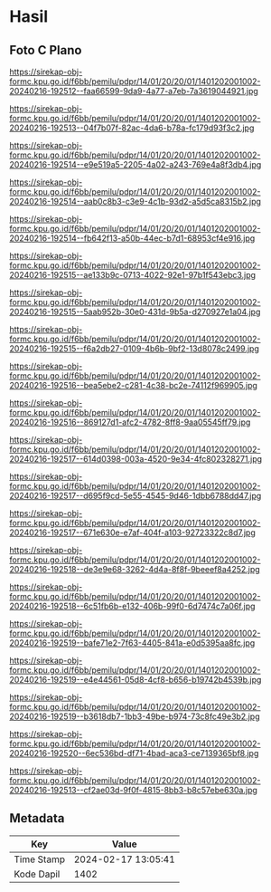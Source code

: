 # Hasil

## Foto C Plano

https://sirekap-obj-formc.kpu.go.id/f6bb/pemilu/pdpr/14/01/20/20/01/1401202001002-20240216-192512--faa66599-9da9-4a77-a7eb-7a3619044921.jpg

https://sirekap-obj-formc.kpu.go.id/f6bb/pemilu/pdpr/14/01/20/20/01/1401202001002-20240216-192513--04f7b07f-82ac-4da6-b78a-fc179d93f3c2.jpg

https://sirekap-obj-formc.kpu.go.id/f6bb/pemilu/pdpr/14/01/20/20/01/1401202001002-20240216-192514--e9e519a5-2205-4a02-a243-769e4a8f3db4.jpg

https://sirekap-obj-formc.kpu.go.id/f6bb/pemilu/pdpr/14/01/20/20/01/1401202001002-20240216-192514--aab0c8b3-c3e9-4c1b-93d2-a5d5ca8315b2.jpg

https://sirekap-obj-formc.kpu.go.id/f6bb/pemilu/pdpr/14/01/20/20/01/1401202001002-20240216-192514--fb642f13-a50b-44ec-b7d1-68953cf4e916.jpg

https://sirekap-obj-formc.kpu.go.id/f6bb/pemilu/pdpr/14/01/20/20/01/1401202001002-20240216-192515--ae133b9c-0713-4022-92e1-97b1f543ebc3.jpg

https://sirekap-obj-formc.kpu.go.id/f6bb/pemilu/pdpr/14/01/20/20/01/1401202001002-20240216-192515--5aab952b-30e0-431d-9b5a-d270927e1a04.jpg

https://sirekap-obj-formc.kpu.go.id/f6bb/pemilu/pdpr/14/01/20/20/01/1401202001002-20240216-192515--f6a2db27-0109-4b6b-9bf2-13d8078c2499.jpg

https://sirekap-obj-formc.kpu.go.id/f6bb/pemilu/pdpr/14/01/20/20/01/1401202001002-20240216-192516--bea5ebe2-c281-4c38-bc2e-74112f969905.jpg

https://sirekap-obj-formc.kpu.go.id/f6bb/pemilu/pdpr/14/01/20/20/01/1401202001002-20240216-192516--869127d1-afc2-4782-8ff8-9aa05545ff79.jpg

https://sirekap-obj-formc.kpu.go.id/f6bb/pemilu/pdpr/14/01/20/20/01/1401202001002-20240216-192517--614d0398-003a-4520-9e34-4fc802328271.jpg

https://sirekap-obj-formc.kpu.go.id/f6bb/pemilu/pdpr/14/01/20/20/01/1401202001002-20240216-192517--d695f9cd-5e55-4545-9d46-1dbb6788dd47.jpg

https://sirekap-obj-formc.kpu.go.id/f6bb/pemilu/pdpr/14/01/20/20/01/1401202001002-20240216-192517--671e630e-e7af-404f-a103-92723322c8d7.jpg

https://sirekap-obj-formc.kpu.go.id/f6bb/pemilu/pdpr/14/01/20/20/01/1401202001002-20240216-192518--de3e9e68-3262-4d4a-8f8f-9beeef8a4252.jpg

https://sirekap-obj-formc.kpu.go.id/f6bb/pemilu/pdpr/14/01/20/20/01/1401202001002-20240216-192518--6c51fb6b-e132-406b-99f0-6d7474c7a06f.jpg

https://sirekap-obj-formc.kpu.go.id/f6bb/pemilu/pdpr/14/01/20/20/01/1401202001002-20240216-192519--bafe71e2-7f63-4405-841a-e0d5395aa8fc.jpg

https://sirekap-obj-formc.kpu.go.id/f6bb/pemilu/pdpr/14/01/20/20/01/1401202001002-20240216-192519--e4e44561-05d8-4cf8-b656-b19742b4539b.jpg

https://sirekap-obj-formc.kpu.go.id/f6bb/pemilu/pdpr/14/01/20/20/01/1401202001002-20240216-192519--b3618db7-1bb3-49be-b974-73c8fc49e3b2.jpg

https://sirekap-obj-formc.kpu.go.id/f6bb/pemilu/pdpr/14/01/20/20/01/1401202001002-20240216-192520--6ec536bd-df71-4bad-aca3-ce7139365bf8.jpg

https://sirekap-obj-formc.kpu.go.id/f6bb/pemilu/pdpr/14/01/20/20/01/1401202001002-20240216-192513--cf2ae03d-9f0f-4815-8bb3-b8c57ebe630a.jpg


## Metadata

| Key        | Value               |
| ---------- | ------------------- |
| Time Stamp | 2024-02-17 13:05:41 |
| Kode Dapil | 1402                |



